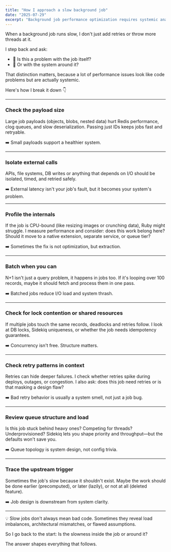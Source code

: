 ```yaml
---
title: "How I approach a slow background job"
date: "2025-07-29"
excerpt: "Background job performance optimization requires systemic analysis beyond simple retries or thread allocation. Effective troubleshooting includes payload size reduction, external call isolation, internal profiling, batching strategies, and queue structure review."
---
```


When a background job runs slow, I don't just add retries or throw more threads at it.

I step back and ask:

 * 📌 Is this a problem with the job itself?
 * 📌 Or with the system around it?

That distinction matters, because a lot of performance issues look like code problems but are actually systemic.

Here's how I break it down 👇

---

### Check the payload size

Large job payloads (objects, blobs, nested data) hurt Redis performance, clog queues, and slow deserialization. Passing just IDs keeps jobs fast and retryable.

➡️ Small payloads support a healthier system.

---

### Isolate external calls

APIs, file systems, DB writes or anything that depends on I/O should be isolated, timed, and retried safely.

➡️ External latency isn't your job's fault, but it becomes your system's problem.

---

### Profile the internals

If the job is CPU-bound (like resizing images or crunching data), Ruby might struggle. I measure performance and consider: does this work belong here? Should it move to a native extension, separate service, or queue tier?

➡️ Sometimes the fix is not optimization, but extraction.

---

### Batch when you can

N+1 isn't just a query problem, it happens in jobs too. If it's looping over 100 records, maybe it should fetch and process them in one pass.

➡️ Batched jobs reduce I/O load and system thrash.

---

### Check for lock contention or shared resources

If multiple jobs touch the same records, deadlocks and retries follow. I look at DB locks, Sidekiq uniqueness, or whether the job needs idempotency guarantees.

➡️ Concurrency isn't free. Structure matters.

---

### Check retry patterns in context

Retries can hide deeper failures. I check whether retries spike during deploys, outages, or congestion. I also ask: does this job need retries or is that masking a design flaw?

➡️ Bad retry behavior is usually a system smell, not just a job bug.

---

### Review queue structure and load

Is this job stuck behind heavy ones? Competing for threads? Underprovisioned? Sidekiq lets you shape priority and throughput—but the defaults won't save you.

➡️ Queue topology is system design, not config trivia.

---

### Trace the upstream trigger

Sometimes the job's slow because it shouldn't exist. Maybe the work should be done earlier (precomputed), or later (lazily), or not at all (deleted feature).

➡️ Job design is downstream from system clarity.

---

💡 Slow jobs don't always mean bad code. Sometimes they reveal load imbalances, architectural mismatches, or flawed assumptions.

So I go back to the start: Is the slowness inside the job or around it?

The answer shapes everything that follows.
